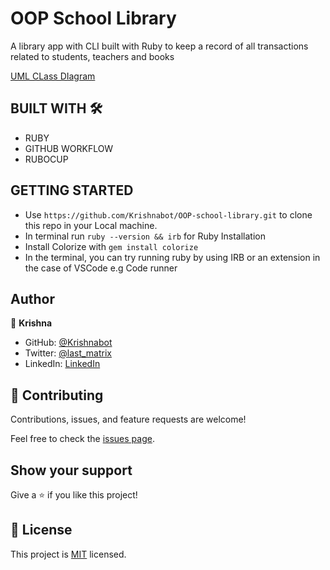 # OOP School Library
A library app with CLI built with Ruby to keep a record of all transactions related to students, teachers and books


[UML CLass DIagram](https://user-images.githubusercontent.com/40334904/201475709-42f68416-931a-4fe1-bf3c-a352f2fc9253.png)
## BUILT WITH  :hammer_and_wrench: 

- RUBY
- GITHUB WORKFLOW
- RUBOCUP

## GETTING STARTED

- Use `https://github.com/Krishnabot/OOP-school-library.git` to clone this repo in your Local machine.
- In terminal  run `ruby --version && irb` for Ruby Installation 
- Install Colorize with `gem install colorize`
- In the terminal, you can try running ruby by using IRB or an extension in the case of VSCode e.g Code runner

## Author

👤 **Krishna**

- GitHub: [@Krishnabot](https://github.com/Krishnabot)
- Twitter: [@last_matrix](https://twitter.com/last_matrix)
- LinkedIn: [LinkedIn](https://www.linkedin.com/in/krishna-prasad-acharya-3596bb130/)


## 🤝 Contributing

Contributions, issues, and feature requests are welcome!

Feel free to check the [issues page](https://github.com/Krishnabot/OOP-school-library/issues).

## Show your support

Give a ⭐️ if you like this project!

## 📝 License

This project is [MIT](./LICENSE) licensed.
